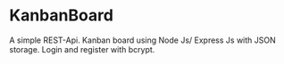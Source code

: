 # KanbanBoard
A simple REST-Api.  Kanban board using Node Js/ Express Js with JSON storage. Login and register with bcrypt. 
